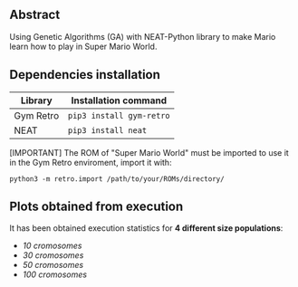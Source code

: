 ## Abstract
Using Genetic Algorithms (GA) with  NEAT-Python library to make Mario learn how to play in Super Mario World.

## Dependencies installation
 | Library | Installation command |
 | ---- | ---- |
 |Gym Retro | ```pip3 install gym-retro``` |
 |NEAT     | ```pip3 install neat``` |

[IMPORTANT] The ROM of "Super Mario World" must be imported to use it in the Gym Retro enviroment, import it with:

```python3 -m retro.import /path/to/your/ROMs/directory/```

## Plots obtained from execution
It has been obtained execution statistics for **4 different size populations**:

 - *10 cromosomes*
 - *30 cromosomes*
 - *50 cromosomes*
 - *100 cromosomes*
